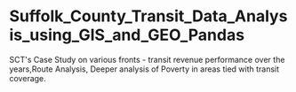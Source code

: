 # Suffolk_County_Transit_Data_Analysis_using_GIS_and_GEO_Pandas
SCT's Case Study on various fronts  - transit revenue performance over the years,Route Analysis, Deeper analysis of Poverty in  areas tied with transit coverage. 
